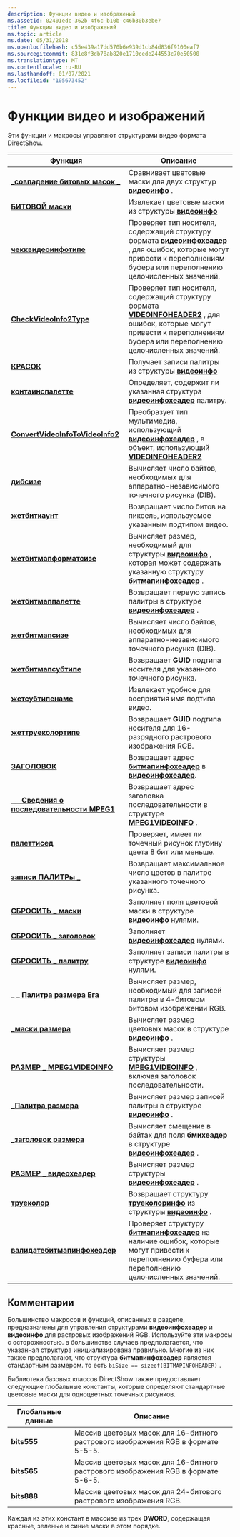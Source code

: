 ```yaml
---
description: Функции видео и изображений
ms.assetid: 02401edc-362b-4f6c-b10b-c46b30b3ebe7
title: Функции видео и изображений
ms.topic: article
ms.date: 05/31/2018
ms.openlocfilehash: c55e439a17dd570b6e939d1cb84d836f9100eaf7
ms.sourcegitcommit: 831e8f3db78ab820e1710cede244553c70e50500
ms.translationtype: MT
ms.contentlocale: ru-RU
ms.lasthandoff: 01/07/2021
ms.locfileid: "105673452"
---
```

# <a name="video-and-image-functions"></a>Функции видео и изображений

Эти функции и макросы управляют структурами видео формата DirectShow.



| Функция                                                             | Описание                                                                                                                                                       |
|----------------------------------------------------------------------|-------------------------------------------------------------------------------------------------------------------------------------------------------------------|
| [**\_совпадение битовых масок \_**](/previous-versions/windows/desktop/api/Amvideo/nf-amvideo-bit_masks_match)                         | Сравнивает цветовые маски для двух структур [**видеоинфо**](/previous-versions/windows/desktop/api/amvideo/ns-amvideo-videoinfo) .                                                                                       |
| [**БИТОВОЙ маски**](/previous-versions/windows/desktop/api/Amvideo/nf-amvideo-bitmasks)                                         | Извлекает цветовые маски из структуры [**видеоинфо**](/previous-versions/windows/desktop/api/amvideo/ns-amvideo-videoinfo)                                                                                         |
| [**чекквидеоинфотипе**](checkvideoinfotype.md)                     | Проверяет тип носителя, содержащий структуру формата [**видеоинфохеадер**](/previous-versions/windows/desktop/api/amvideo/ns-amvideo-videoinfoheader) , для ошибок, которые могут привести к переполнениям буфера или переполнению целочисленных значений.   |
| [**CheckVideoInfo2Type**](checkvideoinfo2type.md)                   | Проверяет тип носителя, содержащий структуру формата [**VIDEOINFOHEADER2**](/previous-versions/windows/desktop/api/dvdmedia/ns-dvdmedia-videoinfoheader2) , для ошибок, которые могут привести к переполнениям буфера или переполнению целочисленных значений. |
| [**КРАСОК**](/previous-versions/windows/desktop/api/Amvideo/nf-amvideo-colors)                                             | Получает записи палитры из структуры [**видеоинфо**](/previous-versions/windows/desktop/api/amvideo/ns-amvideo-videoinfo)                                                                                     |
| [**контаинспалетте**](containspalette.md)                           | Определяет, содержит ли указанная структура [**видеоинфохеадер**](/previous-versions/windows/desktop/api/amvideo/ns-amvideo-videoinfoheader) палитру.                                                           |
| [**ConvertVideoInfoToVideoInfo2**](convertvideoinfotovideoinfo2.md) | Преобразует тип мультимедиа, использующий [**видеоинфохеадер**](/previous-versions/windows/desktop/api/amvideo/ns-amvideo-videoinfoheader) , в объект, использующий [**VIDEOINFOHEADER2**](/previous-versions/windows/desktop/api/dvdmedia/ns-dvdmedia-videoinfoheader2)                          |
| [**дибсизе**](/previous-versions/windows/desktop/api/Amvideo/nf-amvideo-dibsize)                                           | Вычисляет число байтов, необходимых для аппаратно-независимого точечного рисунка (DIB).                                                                                     |
| [**жетбиткаунт**](getbitcount.md)                                   | Возвращает число битов на пиксель, используемое указанным подтипом видео.                                                                                           |
| [**жетбитмапформатсизе**](getbitmapformatsize.md)                   | Вычисляет размер, необходимый для структуры [**видеоинфо**](/previous-versions/windows/desktop/api/amvideo/ns-amvideo-videoinfo) , которая может содержать указанную структуру [**битмапинфохеадер**](/windows/win32/api/wingdi/ns-wingdi-bitmapinfoheader) .       |
| [**жетбитмаппалетте**](getbitmappalette.md)                         | Возвращает первую запись палитры в структуре [**видеоинфохеадер**](/previous-versions/windows/desktop/api/amvideo/ns-amvideo-videoinfoheader) .                                                                        |
| [**жетбитмапсизе**](getbitmapsize.md)                               | Вычисляет число байтов, необходимых для аппаратно-независимого точечного рисунка (DIB).                                                                                     |
| [**жетбитмапсубтипе**](getbitmapsubtype.md)                         | Возвращает **GUID** подтипа носителя для указанного точечного рисунка.                                                                                                      |
| [**жетсубтипенаме**](getsubtypename.md)                             | Извлекает удобное для восприятия имя подтипа видео.                                                                                                             |
| [**жеттруеколортипе**](gettruecolortype.md)                         | Возвращает **GUID** подтипа носителя для 16-разрядного растрового изображения RGB.                                                                                          |
| [**ЗАГОЛОВОК**](/previous-versions/windows/desktop/api/Amvideo/nf-amvideo-header)                                             | Возвращает адрес [**битмапинфохеадер**](/windows/win32/api/wingdi/ns-wingdi-bitmapinfoheader) в [**видеоинфохеадер**](/previous-versions/windows/desktop/api/amvideo/ns-amvideo-videoinfoheader).                                      |
| [**\_ \_ Сведения о последовательности MPEG1**](/previous-versions/windows/desktop/api/amvideo/nf-amvideo-mpeg1_sequence_info)                 | Возвращает адрес заголовка последовательности в структуре [**MPEG1VIDEOINFO**](/previous-versions/windows/desktop/api/amvideo/ns-amvideo-mpeg1videoinfo) .                                                          |
| [**палеттисед**](/previous-versions/windows/desktop/api/Amvideo/nf-amvideo-palettised)                                     | Проверяет, имеет ли точечный рисунок глубину цвета 8 бит или меньше.                                                                                                      |
| [**записи ПАЛИТРы \_**](/previous-versions/windows/desktop/api/Amvideo/nf-amvideo-palette_entries)                          | Возвращает максимальное число цветов в палитре указанного точечного рисунка.                                                                                      |
| [**СБРОСИТЬ \_ маски**](/previous-versions/windows/desktop/api/Amvideo/nf-amvideo-reset_masks)                                  | Заполняет поля цветовой маски в структуре [**видеоинфо**](/previous-versions/windows/desktop/api/amvideo/ns-amvideo-videoinfo) нулями.                                                                            |
| [**СБРОСИТЬ \_ заголовок**](/previous-versions/windows/desktop/api/Amvideo/nf-amvideo-reset_header)                                | Заполняет [**видеоинфохеадер**](/previous-versions/windows/desktop/api/amvideo/ns-amvideo-videoinfoheader) нулями.                                                                                                   |
| [**СБРОСИТЬ \_ палитру**](/previous-versions/windows/desktop/api/Amvideo/nf-amvideo-reset_palette)                              | Заполняет записи палитры в структуре [**видеоинфо**](/previous-versions/windows/desktop/api/amvideo/ns-amvideo-videoinfo) нулями.                                                                              |
| [**\_ \_ Палитра размера Ега**](/previous-versions/windows/desktop/legacy/dd377602(v=vs.85))                       | Вычисляет размер, необходимый для записей палитры в 4-битовом битовом изображении RGB.                                                                                         |
| [**\_маски размера**](/previous-versions/windows/desktop/legacy/dd377603(v=vs.85))                                    | Вычисляет размер цветовых масок в структуре [**видеоинфо**](/previous-versions/windows/desktop/api/amvideo/ns-amvideo-videoinfo) .                                                                             |
| [**РАЗМЕР \_ MPEG1VIDEOINFO**](/previous-versions/windows/desktop/api/Amvideo/nf-amvideo-size_mpeg1videoinfo)                  | Вычисляет размер структуры [**MPEG1VIDEOINFO**](/previous-versions/windows/desktop/api/amvideo/ns-amvideo-mpeg1videoinfo) , включая заголовок последовательности.                                                      |
| [**\_Палитра размера**](/previous-versions/windows/desktop/legacy/dd377605(v=vs.85))                                | Вычисляет размер записей палитры в структуре [**видеоинфо**](/previous-versions/windows/desktop/api/amvideo/ns-amvideo-videoinfo) .                                                                         |
| [**\_заголовок размера**](/previous-versions/windows/desktop/legacy/dd377606(v=vs.85))                            | Вычисляет смещение в байтах для поля **бмихеадер** в структуре [**видеоинфохеадер**](/previous-versions/windows/desktop/api/amvideo/ns-amvideo-videoinfoheader) .                                              |
| [**РАЗМЕР \_ видеохеадер**](/previous-versions/windows/desktop/legacy/dd377607(v=vs.85))                        | Вычисляет размер структуры [**видеоинфохеадер**](/previous-versions/windows/desktop/api/amvideo/ns-amvideo-videoinfoheader) .                                                                                  |
| [**труеколор**](/previous-versions/windows/desktop/legacy/dd407230(v=vs.85))                                   | Возвращает структуру [**труеколоринфо**](/previous-versions/windows/desktop/api/amvideo/ns-amvideo-truecolorinfo) из структуры [**видеоинфо**](/previous-versions/windows/desktop/api/amvideo/ns-amvideo-videoinfo) .                                            |
| [**валидатебитмапинфохеадер**](validatebitmapinfoheader.md)         | Проверяет структуру [**битмапинфохеадер**](/windows/win32/api/wingdi/ns-wingdi-bitmapinfoheader) на наличие ошибок, которые могут привести к переполнению буфера или переполнению целочисленных значений.                                   |



 

## <a name="remarks"></a>Комментарии

Большинство макросов и функций, описанных в разделе, предназначены для управления структурами **видеоинфохеадер** и **видеоинфо** для растровых изображений RGB. Используйте эти макросы с осторожностью. в большинстве случаев предполагается, что указанная структура инициализирована правильно. Многие из них также предполагают, что структура **битмапинфохеадер** является стандартным размером. то есть `biSize == sizeof(BITMAPINFOHEADER)` .

Библиотека базовых классов DirectShow также предоставляет следующие глобальные константы, которые определяют стандартные цветовые маски для одноцветных точечных рисунков.



| Глобальные данные | Описание                                                   |
|-------------|---------------------------------------------------------------|
| **bits555** | Массив цветовых масок для 16-битного растрового изображения RGB в формате 5-5-5. |
| **bits565** | Массив цветовых масок для 16-битного растрового изображения RGB в формате 5-6-5. |
| **bits888** | Массив цветовых масок для 24-битового растрового изображения RGB.                 |



 

Каждая из этих констант в массиве из трех **DWORD**, содержащая красные, зеленые и синие маски в этом порядке.

 

 
